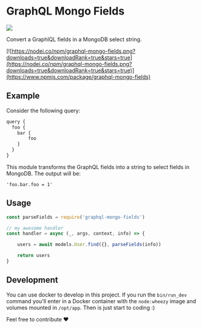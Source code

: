 # GraphQL Mongo Fields

![](https://david-dm.org/herlon214/graphl-mongo-fields.svg)

Convert a GraphlQL fields in a MongoDB select string.

[![https://nodei.co/npm/graphql-mongo-fields.png?downloads=true&downloadRank=true&stars=true](https://nodei.co/npm/graphql-mongo-fields.png?downloads=true&downloadRank=true&stars=true)](https://www.npmjs.com/package/graphql-mongo-fields)

## Example
Consider the following query:

```js
query {
  foo {
    bar {
        foo
    }
  }
}
```

This module transforms the GraphQL fields into a string to select fields in MongoDB. The output will be:

```
'foo.bar.foo = 1'
```

## Usage

```js
const parseFields = require('graphql-mongo-fields')

// my awesome handler
const handler = async (_, args, context, info) => {

    users = await models.User.find({}, parseFields(info))

    return users
}
```

## Development

You can use docker to develop in this project. If you run the `bin/run_dev` command you'll enter in a Docker container with the `node:wheezy` image and volumes mounted in `/opt/app`. Then is just start to coding :)

Feel free to contribute ❤